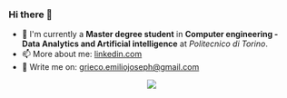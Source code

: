 <!--
**emi-2205/emi-2205** is a ✨ _special_ ✨ repository because its `README.md` (this file) appears on your GitHub profile.

Here are some ideas to get you started:

- 🔭 I’m currently working on ...
- 🌱 I’m currently learning ...
- 👯 I’m looking to collaborate on ...
- 🤔 I’m looking for help with ...
- 💬 Ask me about ...
- 📫 How to reach me: ...
- 😄 Pronouns: ...
- ⚡ Fun fact: ...
-->

### Hi there 👋

- 🌱 I'm currently a **Master degree student** in **Computer engineering - Data Analytics and Artificial intelligence** at *Politecnico di Torino*.
- 📫 More about me: [linkedin.com](https://www.linkedin.com/in/emilio-joseph-grieco-8b0a53138/)
- 💬 Write me on: [grieco.emiliojoseph@gmail.com](grieco.emiliojoseph@gmail.com)

<p align="center">
  <img align="center" src="https://github-readme-stats.vercel.app/api?username=emi-2205&show_icons=true&theme=merko">
</p>

